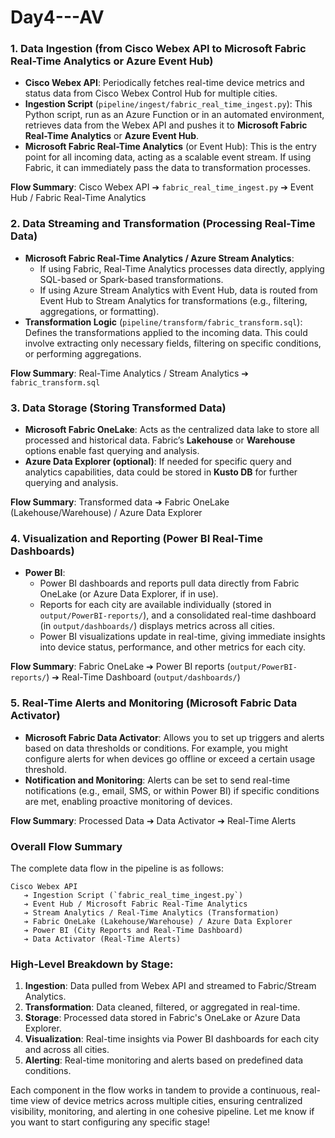 # Day4---AV

### 1. **Data Ingestion** (from Cisco Webex API to Microsoft Fabric Real-Time Analytics or Azure Event Hub)

- **Cisco Webex API**: Periodically fetches real-time device metrics and status data from Cisco Webex Control Hub for multiple cities.
- **Ingestion Script** (`pipeline/ingest/fabric_real_time_ingest.py`): This Python script, run as an Azure Function or in an automated environment, retrieves data from the Webex API and pushes it to **Microsoft Fabric Real-Time Analytics** or **Azure Event Hub**.
- **Microsoft Fabric Real-Time Analytics** (or Event Hub): This is the entry point for all incoming data, acting as a scalable event stream. If using Fabric, it can immediately pass the data to transformation processes.

**Flow Summary**: Cisco Webex API ➔ `fabric_real_time_ingest.py` ➔ Event Hub / Fabric Real-Time Analytics

### 2. **Data Streaming and Transformation** (Processing Real-Time Data)

- **Microsoft Fabric Real-Time Analytics / Azure Stream Analytics**:
    - If using Fabric, Real-Time Analytics processes data directly, applying SQL-based or Spark-based transformations.
    - If using Azure Stream Analytics with Event Hub, data is routed from Event Hub to Stream Analytics for transformations (e.g., filtering, aggregations, or formatting).
- **Transformation Logic** (`pipeline/transform/fabric_transform.sql`): Defines the transformations applied to the incoming data. This could involve extracting only necessary fields, filtering on specific conditions, or performing aggregations.

**Flow Summary**: Real-Time Analytics / Stream Analytics ➔ `fabric_transform.sql`

### 3. **Data Storage** (Storing Transformed Data)

- **Microsoft Fabric OneLake**: Acts as the centralized data lake to store all processed and historical data. Fabric’s **Lakehouse** or **Warehouse** options enable fast querying and analysis.
- **Azure Data Explorer (optional)**: If needed for specific query and analytics capabilities, data could be stored in **Kusto DB** for further querying and analysis.

**Flow Summary**: Transformed data ➔ Fabric OneLake (Lakehouse/Warehouse) / Azure Data Explorer

### 4. **Visualization and Reporting** (Power BI Real-Time Dashboards)

- **Power BI**:
    - Power BI dashboards and reports pull data directly from Fabric OneLake (or Azure Data Explorer, if in use).
    - Reports for each city are available individually (stored in `output/PowerBI-reports/`), and a consolidated real-time dashboard (in `output/dashboards/`) displays metrics across all cities.
    - Power BI visualizations update in real-time, giving immediate insights into device status, performance, and other metrics for each city.

**Flow Summary**: Fabric OneLake ➔ Power BI reports (`output/PowerBI-reports/`) ➔ Real-Time Dashboard (`output/dashboards/`)

### 5. **Real-Time Alerts and Monitoring** (Microsoft Fabric Data Activator)

- **Microsoft Fabric Data Activator**: Allows you to set up triggers and alerts based on data thresholds or conditions. For example, you might configure alerts for when devices go offline or exceed a certain usage threshold.
- **Notification and Monitoring**: Alerts can be set to send real-time notifications (e.g., email, SMS, or within Power BI) if specific conditions are met, enabling proactive monitoring of devices.

**Flow Summary**: Processed Data ➔ Data Activator ➔ Real-Time Alerts

### Overall Flow Summary

The complete data flow in the pipeline is as follows:

```
Cisco Webex API
   ➔ Ingestion Script (`fabric_real_time_ingest.py`)
   ➔ Event Hub / Microsoft Fabric Real-Time Analytics
   ➔ Stream Analytics / Real-Time Analytics (Transformation)
   ➔ Fabric OneLake (Lakehouse/Warehouse) / Azure Data Explorer
   ➔ Power BI (City Reports and Real-Time Dashboard)
   ➔ Data Activator (Real-Time Alerts)

```

### High-Level Breakdown by Stage:

1. **Ingestion**: Data pulled from Webex API and streamed to Fabric/Stream Analytics.
2. **Transformation**: Data cleaned, filtered, or aggregated in real-time.
3. **Storage**: Processed data stored in Fabric's OneLake or Azure Data Explorer.
4. **Visualization**: Real-time insights via Power BI dashboards for each city and across all cities.
5. **Alerting**: Real-time monitoring and alerts based on predefined data conditions.

Each component in the flow works in tandem to provide a continuous, real-time view of device metrics across multiple cities, ensuring centralized visibility, monitoring, and alerting in one cohesive pipeline. Let me know if you want to start configuring any specific stage!
